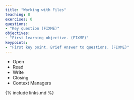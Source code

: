 ```yaml
---
title: "Working with Files"
teaching: 0
exercises: 0
questions:
- "Key question (FIXME)"
objectives:
- "First learning objective. (FIXME)"
keypoints:
- "First key point. Brief Answer to questions. (FIXME)"
---
```


- Open
- Read
- Write
- Closing
- Context Managers

{% include links.md %}

